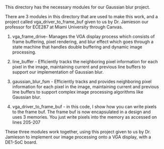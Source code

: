This directory has the necessary modules for our Gaussian blur project.

There are 3 modules in this directory that are used to make this work, and a project called vga_driver_to_frame_buf
given to us by Dr. Jamieson our professor for ECE287 at Miami University through Canvas. 

1) vga_frame_drive- Manages the VGA display process which consists of frame buffering, pixel rendering, 
and blur effect which goes through a state machine that handles double buffering and dynamic image processing.

2) line_buffer - Efficiently tracks the neighboring pixel information for each pixel in the image, 
maintaining current and previous line buffers to support our implementation of Gaussian blur.

3) gaussian_blur_fsm - Efficiently tracks and provides neighboring pixel information for each pixel in 
the image, maintaining current and previous line buffers to support complex image processing algorithms like Gaussian blur.

4) vga_driver_to_frame_buf - in this code, I show how you can write pixels to the frame buf.  The frame buf is
now encapsulated in a design and uses 3 memories.  You just write pixels into the memory as accessed on lines 205-207

These three modules work together, using this project given to us by Dr. Jamieson to implement our image processing onto a VGA display,
with a DE1-SoC board.

